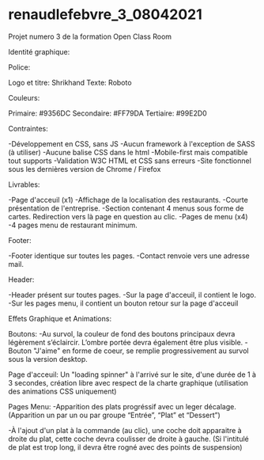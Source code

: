 # renaudlefebvre_3_08042021

Projet numero 3 de la formation Open Class Room

Identité graphique:

Police:

Logo et titre: Shrikhand
Texte: Roboto

Couleurs:

Primaire: #9356DC
Secondaire: #FF79DA
Tertiaire: #99E2D0

Contraintes:

-Développement en CSS, sans JS
-Aucun framework à l'exception de SASS (à utiliser)
-Aucune balise CSS dans le html
-Mobile-first mais compatible tout supports
-Validation W3C HTML et CSS sans erreurs
-Site fonctionnel sous les dernières version de Chrome / Firefox

Livrables:

-Page d'acceuil (x1)
-Affichage de la localisation des restaurants.
-Courte présentation de l'entreprise.
-Section contenant 4 menus sous forme de cartes. Redirection vers là page en question au clic.
-Pages de menu (x4)
-4 pages menu de restaurant minimum.

Footer:

-Footer identique sur toutes les pages.
-Contact renvoie vers une adresse mail.

Header:

-Header présent sur toutes pages.
-Sur la page d'acceuil, il contient le logo.
-Sur les pages menu, il contient un bouton retour sur la page d'acceuil

Effets Graphique et Animations:

Boutons:
-Au survol, la couleur de fond des boutons principaux devra légèrement s’éclaircir. L’ombre portée devra également être plus visible.
-Bouton "J'aime" en forme de coeur, se remplie progressivement au survol sous la version desktop.

Page d'acceuil:
Un "loading spinner" à l'arrivé sur le site, d'une durée de 1 à 3 secondes, création libre avec respect de la charte graphique (utilisation des animations CSS uniquement)

Pages Menu:
-Apparition des plats progréssif avec un leger décalage. (Apparition un par un ou par groupe “Entrée”, “Plat” et “Dessert”)

-À l'ajout d'un plat à la commande (au clic), une coche doit apparaitre à droite du plat, cette coche devra coulisser de droite à gauche. (Si l'intitulé de plat est trop long, il devra être rogné avec des points de suspension)
